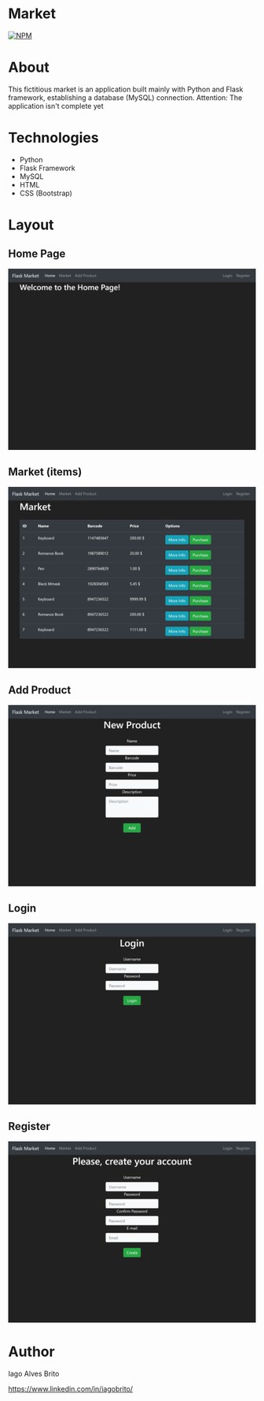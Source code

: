 # Market
[![NPM](https://img.shields.io/npm/l/react)](https://github.com/iago159/market/blob/main/LICENSE)

# About

This fictitious market is an application built mainly with Python and Flask framework, establishing a database (MySQL) connection. Attention: The application isn't complete yet

# Technologies 

- Python
- Flask Framework
- MySQL
- HTML
- CSS (Bootstrap)

# Layout

## Home Page
![Index](https://github.com/iago159/market/blob/main/Layout/Home.png)

## Market (items)
![Posts](https://github.com/iago159/market/blob/main/Layout/Market.png)

## Add Product
![Editar](https://github.com/iago159/market/blob/main/Layout/Add_Product.png)

## Login
![Novo](https://github.com/iago159/market/blob/main/Layout/Login.png)

## Register
![Menu](https://github.com/iago159/market/blob/main/Layout/Register.png)

# Author

Iago Alves Brito

https://www.linkedin.com/in/iagobrito/

